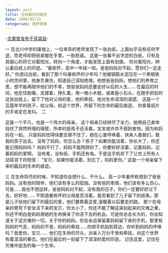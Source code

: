 ```yaml
---
layout: post
title: 生命最后的痕迹
date: 2008/05/22
categories: 我抒我情
---
```


-[文章曾发布于蓝袋鼠](http://landaishu.hi2net.com/home/blog_read.asp?id=4175&blogid=53801)-




 一
 在北川中学的废墟上，一位幸存的老师发现了一张白纸，上面似乎没有任何字迹，而老师却把纸紧握在手里，一脸悲戚。
 这是一张看不出字迹的白纸，只有及其细心的将它对着阳光，转向一个角度，才能发现上面有划痕。
 你对着阳光，辨认着白纸上的印迹。
 “姜栋怀，高中一年级一班。爸爸妈妈对不起，愿你们一定走好。”
 你透过白纸，看到了那个叫姜栋怀的少年吗？他被钢筋水泥压在一个黑暗狭小的空间里，他身负重伤，知道自己深陷绝境。他想爸爸妈妈，想他们的养育之恩，想不能再陪伴他们的不孝，想爸爸妈妈还要走好以后的人生……
 在最后的时间，他忍住剧痛，支撑着，挣扎着，用一根小木棍，或者是小石头，在随手抓到的这张白纸上，留下了他对父母的爱，他的牵挂，他对生命深深的渴望。
 这是一个豆蔻年华的孩子，给父母，给这个世界，所留下的生命的最后痕迹。
 你拿着纸片的手肯定在发抖。
 二

 这是一个平凡，也是一个伟大的母亲。
 这个母亲已经拼尽了全力，她用自己身体挡住了突然坍塌的墙壁，所幸的是孩子还活着。宝宝或许并不感到害怕，因为和妈妈在一起。
 只是妈妈觉得快要支撑不住了，她在心里呼唤着，快来人救我们，救我的孩子出去。
 没有了妈妈，你怎么办？孩子？如果你能活着，你长大了，你还能记得妈妈吗？
 妈妈不行了，妈妈不能照顾你了，你要好好活着，记着妈妈，记着妈妈的爱啊。
 没有笔，没有纸，手机还有电。于是这手机存下了让世上所有人动容泪下的短信：
 “宝贝，如果你能活着，别忘了，妈妈爱你。”
 这是一个母亲留下来的最后的生命的痕迹。

 三
 在生命将尽的时候，不知道你会想什么，干什么。
 高一少年姜怀栋想到了爸爸妈妈。没有他的陪伴，他们该有多么的孤独。没有他的孝顺，他们该有多么伤心。可是……我也不想这样，爸爸妈妈对不起，没有我的日子，你们一定要好好过下去，好好地……
 不知道姜栋怀的父母是否活着，是否看到了儿子留下的纸条。那是儿子给他们留下的最后的爱，他们要靠着这爱,温暖着以后要走的路。
 那个在母亲的臂弯下安全活下来的宝贝，你太小了，你还不能了解这突如起来的灾难之重，你还不明白是妈妈用她的生命换来了你活下去的机会。可是你总会长大的，你会知道关于这灾难的一切，关于你的妈妈。你会永远保留着妈妈留下来的手机，那里有妈妈的气息，妈妈的不舍，妈妈的牵挂……你把手机贴到耳边，你听到妈妈的呼唤吗？我爱你，宝贝……
 他们在生命的尽头，对亲人万分不舍和牵挂，对这个世界有着深深的眷恋。他们在最后的一刻留下了深深的爱的印迹。
 记住这爱，记住在灾难中逝去的每一个生命。
 